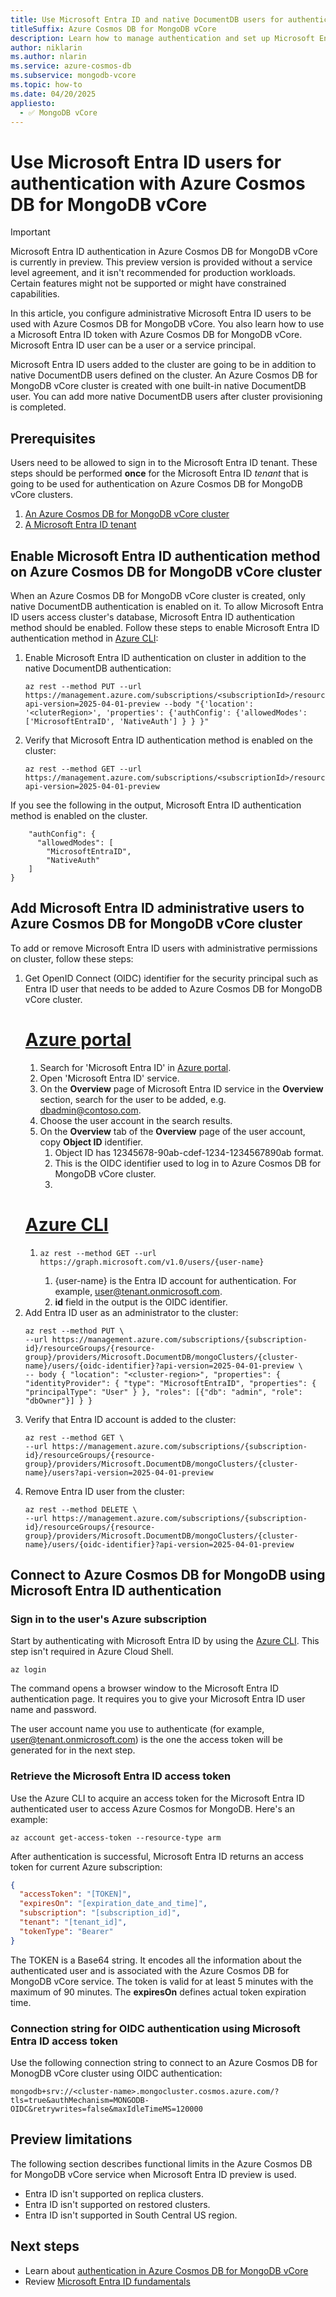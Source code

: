 ```yaml
---
title: Use Microsoft Entra ID and native DocumentDB users for authentication with Azure Cosmos DB for MongoDB vCore
titleSuffix: Azure Cosmos DB for MongoDB vCore
description: Learn how to manage authentication and set up Microsoft Entra ID users for authentication on Azure Cosmos DB for MongoDB vCore clusters.
author: niklarin
ms.author: nlarin
ms.service: azure-cosmos-db
ms.subservice: mongodb-vcore
ms.topic: how-to
ms.date: 04/20/2025
appliesto:
  - ✅ MongoDB vCore
---
```


# Use Microsoft Entra ID users for authentication with Azure Cosmos DB for MongoDB vCore

> [!IMPORTANT]
> Microsoft Entra ID authentication in Azure Cosmos DB for MongoDB vCore is currently in preview.
> This preview version is provided without a service level agreement, and it isn't recommended
> for production workloads. Certain features might not be supported or might have constrained
> capabilities.

In this article, you configure administrative Microsoft Entra ID users to be used with Azure Cosmos DB for MongoDB vCore. You also learn how to use a Microsoft Entra ID token with Azure Cosmos DB for MongoDB vCore. Microsoft Entra ID user can be a user or a service principal.

Microsoft Entra ID users added to the cluster are going to be in addition to native DocumentDB users defined on the cluster. An Azure Cosmos DB for MongoDB vCore cluster is created with one built-in native DocumentDB user. You can add more native DocumentDB users after cluster provisioning is completed.

## Prerequisites

Users need to be allowed to sign in to the Microsoft Entra ID tenant. These steps should be performed **once** for the Microsoft Entra ID *tenant* that is going to be used for authentication on Azure Cosmos DB for MongoDB vCore clusters.

1. [An Azure Cosmos DB for MongoDB vCore cluster](./quickstart-portal.md)
1. [A Microsoft Entra ID tenant](/entra/identity-platform/quickstart-create-new-tenant)  

## Enable Microsoft Entra ID authentication method on Azure Cosmos DB for MongoDB vCore cluster

When an Azure Cosmos DB for MongoDB vCore cluster is created, only native DocumentDB authentication is enabled on it. To allow Microsoft Entra ID users access cluster's database, Microsoft Entra ID authentication method should be enabled. Follow these steps to enable Microsoft Entra ID authentication method in [Azure CLI](/cli/azure/get-started-with-azure-cli):

1. Enable Microsoft Entra ID authentication on cluster in addition to the native DocumentDB authentication:
    ```azurecli
    az rest --method PUT --url https://management.azure.com/subscriptions/<subscriptionId>/resourceGroups/<resourceGroup>/providers/Microsoft.DocumentDB/mongoClusters/<clusterName>?api-version=2025-04-01-preview --body "{'location': '<cluterRegion>', 'properties': {'authConfig': {'allowedModes': ['MicrosoftEntraID', 'NativeAuth'] } } }"
    ```
1. Verify that Microsoft Entra ID authentication method is enabled on the cluster:
    ```azurecli
    az rest --method GET --url https://management.azure.com/subscriptions/<subscriptionId>/resourceGroups/<resourceGroup>/providers/Microsoft.DocumentDB/mongoClusters/<clusterName>?api-version=2025-04-01-preview
    ```

If you see the following in the output, Microsoft Entra ID authentication method is enabled on the cluster.

```azurecli
    "authConfig": {
      "allowedModes": [
        "MicrosoftEntraID",
        "NativeAuth" 
    ] 
}
```

## Add Microsoft Entra ID administrative users to Azure Cosmos DB for MongoDB vCore cluster

To add or remove Microsoft Entra ID users with administrative permissions on cluster, follow these steps:

1. Get OpenID Connect (OIDC) identifier for the security principal such as Entra ID user that needs to be added to Azure Cosmos DB for MongoDB vCore cluster.
    # [Azure portal](#tab/portal)
    1. Search for 'Microsoft Entra ID' in [Azure portal](https://portal.azure.com/).
    1. Open 'Microsoft Entra ID' service.
    1. On the **Overview** page of Microsoft Entra ID service in the **Overview** section, search for the user to be added, e.g. dbadmin@contoso.com.
    1. Choose the user account in the search results.
    1. On the **Overview** tab of the **Overview** page of the user account, copy **Object ID** identifier.
        1. Object ID has 12345678-90ab-cdef-1234-1234567890ab format.
        1. This is the OIDC identifier used to log in to Azure Cosmos DB for MongoDB vCore cluster.
        1. 
    # [Azure CLI](#tab/cli)
    1. ```azurecli
       az rest --method GET --url https://graph.microsoft.com/v1.0/users/{user-name}
       ```
       1. {user-name} is the Entra ID account for authentication. For example, user@tenant.onmicrosoft.com.
       1. **id** field in the output is the OIDC identifier.
1. Add Entra ID user as an administrator to the cluster:
    ```azurecli
    az rest --method PUT \
    --url https://management.azure.com/subscriptions/{subscription-id}/resourceGroups/{resource-group}/providers/Microsoft.DocumentDB/mongoClusters/{cluster-name}/users/{oidc-identifier}?api-version=2025-04-01-preview \ 
    -- body { "location": "<cluster-region>", "properties": { "identityProvider": { "type": "MicrosoftEntraID", "properties": { "principalType": "User" } }, "roles": [{"db": "admin", "role": "dbOwner"}] } }
    ```
1. Verify that Entra ID account is added to the cluster: 
    ```azurecli
    az rest --method GET \
    --url https://management.azure.com/subscriptions/{subscription-id}/resourceGroups/{resource-group}/providers/Microsoft.DocumentDB/mongoClusters/{cluster-name}/users?api-version=2025-04-01-preview
    ```
1. Remove Entra ID user from the cluster: 
    ```azurecli
    az rest --method DELETE \
    --url https://management.azure.com/subscriptions/{subscription-id}/resourceGroups/{resource-group}/providers/Microsoft.DocumentDB/mongoClusters/{cluster-name}/users/{oidc-identifier}?api-version=2025-04-01-preview 
    ```

## Connect to Azure Cosmos DB for MongoDB using Microsoft Entra ID authentication

### Sign in to the user's Azure subscription

Start by authenticating with Microsoft Entra ID by using the [Azure CLI](/cli/azure/get-started-with-azure-cli). This step isn't required in Azure Cloud Shell.

```azurecli
az login
```

The command opens a browser window to the Microsoft Entra ID authentication page. It requires you to give your Microsoft Entra ID user name and password.

The user account name you use to authenticate (for example, user@tenant.onmicrosoft.com) is the one the access token will be generated for in the next step.

### Retrieve the Microsoft Entra ID access token

Use the Azure CLI to acquire an access token for the Microsoft Entra ID authenticated user to access Azure Cosmos for MongoDB. Here's an example:

```azurecli-interactive
az account get-access-token --resource-type arm
```

After authentication is successful, Microsoft Entra ID returns an access token for current Azure subscription:

```json
{
  "accessToken": "[TOKEN]",
  "expiresOn": "[expiration_date_and_time]",
  "subscription": "[subscription_id]",
  "tenant": "[tenant_id]",
  "tokenType": "Bearer"
}
```

The TOKEN is a Base64 string. It encodes all the information about the authenticated user and is associated with the Azure Cosmos DB for MongoDB vCore service. The token is valid for at least 5 minutes with the maximum of 90 minutes. The **expiresOn** defines actual token expiration time.

### Connection string for OIDC authentication using Microsoft Entra ID access token

Use the following connection string to connect to an Azure Cosmos DB for MonogDB vCore cluster using OIDC authentication:

```connection string
mongodb+srv://<cluster-name>.mongocluster.cosmos.azure.com/?tls=true&authMechanism=MONGODB-OIDC&retrywrites=false&maxIdleTimeMS=120000
```

## Preview limitations

The following section describes functional limits in the Azure Cosmos DB for MongoDB vCore service when Microsoft Entra ID preview is used.
- Entra ID isn't supported on replica clusters.
- Entra ID isn't supported on restored clusters.
- Entra ID isn't supported in South Central US region.

## Next steps

- Learn about [authentication in Azure Cosmos DB for MongoDB vCore](./authentication-entra-id.md)
- Review [Microsoft Entra ID fundamentals](/entra/fundamentals/whatis)
